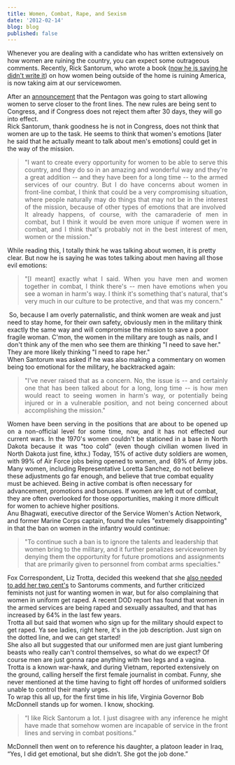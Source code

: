 ```yaml
---
title: Women, Combat, Rape, and Sexism
date: '2012-02-14'
blog: blog
published: false
---
```


<div dir="ltr" style="text-align:left;">

Whenever you are dealing with a candidate who has written extensively on how women are ruining the country, you can expect some outrageous comments. Recently, Rick Santorum, who wrote a book (<a href="http://www.theatlanticwire.com/politics/2012/02/santorum-blames-wife-anti-working-woman-book-passage/48616/" target="_blank">now he is saying he didn't write it</a>) on how women being outside of the home is ruining America, is now taking aim at our servicewomen.
<div style="text-align:center;">
<div style="text-align:left;">After an <a href="http://www.huffingtonpost.com/2012/02/09/military-women_n_1266038.html" target="_blank">announcement</a> that the Pentagon was going to start allowing women to serve closer to the front lines. The new rules are being sent to Congress, and if Congress does not reject them after 30 days, they will go into effect.</div>
<div style="text-align:left;"><!--more--></div>
<div style="text-align:left;"></div>
<div style="text-align:left;">Rick Santorum, thank goodness he is not in Congress, does not think that women are up to the task. He seems to think that women's emotions [later he said that he actually meant to talk about men's emotions] could get in the way of the mission.</div>
<div style="text-align:left;"></div>
<blockquote class="tr_bq">
<div style="text-align:left;"></div>
<div style="text-align:justify;">"I want to create every opportunity for women to be able to serve this country, and they do so in an amazing and wonderful way and they're a great addition -- and they have been for a long time -- to the armed services of our country. But I do have concerns about women in front-line combat, I think that could be a very compromising situation, where people naturally may do things that may not be in the interest of the mission, because of other types of emotions that are involved  It already happens, of course, with the camaraderie of men in combat, but I think it would be even more unique if women were in combat, and I think that's probably not in the best interest of men, women or the mission."</div></blockquote>
<div style="text-align:left;">While reading this, I totally think he was talking about women, it is pretty clear. But now he is saying he was totes talking about men having all those evil emotions:</div>
<div style="text-align:left;"></div>
<div style="text-align:justify;">
<blockquote class="tr_bq">"[I meant] exactly what I said. When you have men and women together in combat, I think there's -- men have emotions when you see a woman in harm's way. I think it's something that's natural, that's very much in our culture to be protective, and that was my concern."</blockquote>
</div>
<div style="text-align:left;"> So, because I am overly paternalistic, and think women are weak and just need to stay home, for their own safety, obviously men in the military think exactly the same way and will compromise the mission to save a poor fragile woman. C'mon, the women in the military are tough as nails, and I don't think any of the men who see them are thinking "I need to save her." They are more likely thinking "I need to rape her."</div>
<div style="text-align:left;"></div>
<div style="text-align:left;">When Santorum was asked if he was also making a commentary on women being too emotional for the military, he backtracked again:</div>
<div style="text-align:left;"></div>
<div style="text-align:justify;">
<blockquote class="tr_bq">"I've never raised that as a concern. No, the issue is -- and certainly one that has been talked about for a long, long time -- is how men would react to seeing women in harm's way, or potentially being injured or in a vulnerable position, and not being concerned about accomplishing the mission."</blockquote>
Women have been serving in the positions that are about to be opened up on a non-official level for some time, now, and it has not effected our current wars. In the 1970's women couldn't be stationed in a base in North Dakota because it was "too cold" (even though civilian women lived in North Dakota just fine, kthx.) Today, 15% of active duty soldiers are women, with 99% of Air Force jobs being opened to women, and  69% of Army jobs.

</div>
<div style="text-align:left;"></div>
<div style="text-align:left;">Many women, including Representative Loretta Sanchez, do not believe these adjustments go far enough, and believe that true combat equality must be achieved. Being in active combat is often necessary for advancement, promotions and bonuses. If women are left out of combat, they are often overlooked for those opportunities, making it more difficult for women to achieve higher positions.</div>
<div style="text-align:left;"></div>
<div style="text-align:left;">Anu Bhagwati, executive director of the Service Women's Action Network, and former Marine Corps captain, found the rules "extremely disappointing" in that the ban on women in the infantry would continue:</div>
<blockquote class="tr_bq">
<div style="text-align:left;"></div>
<div style="text-align:left;">"To continue such a ban is to ignore the talents and leadership that women bring to the military, and it further penalizes servicewomen by denying them the opportunity for future promotions and assignments that are primarily given to personnel from combat arms specialties."</div></blockquote>
<div style="text-align:left;">Fox Correspondent, Liz Trotta, decided this weekend that she <a href="http://motherjones.com/mojo/2012/02/fox-pundit-women-military-should-expect-get-raped-video" target="_blank">also needed to add her two cent's</a> to Santorums comments, and further criticized feminists not just for wanting women in war, but for also complaining that women in uniform get raped. A recent DOD report has found that women in the armed services are being raped and sexually assaulted, and that has increased by 64% in the last few years.</div>
<div style="text-align:left;"></div>
<div style="text-align:left;">Trotta all but said that women who sign up for the military should expect to get raped. Ya see ladies, right here, it's in the job description. Just sign on the dotted line, and we can get started!</div>
<div style="text-align:left;"></div>
<div style="text-align:left;">She also all but suggested that our uniformed men are just giant lumbering beasts who really can't control themselves, so what do we expect? Of course men are just gonna rape anything with two legs and a vagina.</div>
<div style="text-align:left;"></div>
<div style="text-align:left;">Trotta is a known war-hawk, and during Vietnam, reported extensively on the ground, calling herself the first female journalist in combat. Funny, she never mentioned at the time having to fight off hordes of uniformed soldiers unable to control their manly urges.</div>
<div style="text-align:left;"></div>
<div style="text-align:left;">To wrap this all up, for the first time in his life, Virginia Governor Bob McDonnell stands up for women. I know, shocking.</div>
<div style="text-align:left;"></div>
<div style="text-align:justify;">
<blockquote class="tr_bq">“I like Rick Santorum a lot. I just disagree with any inference he might have made that somehow women are incapable of service in the front lines and serving in combat positions.”</blockquote>
</div>
<div style="text-align:left;"></div>
<div style="text-align:left;">McDonnell then went on to reference his daughter, a platoon leader in Iraq, “Yes, I did get emotional, but she didn’t. She got the job done.”</div>
<div style="text-align:left;"></div>
</div>
</div>
